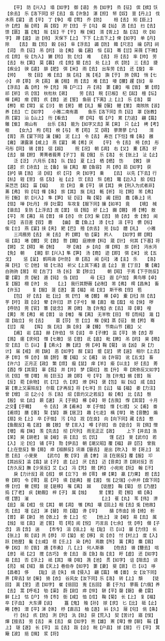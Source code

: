 <!-- { "loadSidebar": true } -->
　　【平】　防【兴入】　墙【如字】　御【语】　务【如字】　烝【征】　傧【摈】饫【余去】　乐【洛下同】好【去】　翕【许急】　湛【担】　帑【奴】　亶【丹上】　伐木燕【宴】　遗【平】　丁【争】　嘤【莺】　乔【防】
　　相【去】　矧【臣上】　许【虎】　酾【师】　藇【叙】　羜【住】　于【乌】　粲【灿】　洒【去】　扫【去】　馈【匮】　簋【鬼】　阪【反】干【干】　糇【侯】　湑【胥上】　酤【沽】　坎【如字】　蹲【逡】　迨【待】　天保下【上】　下下【上去下上】俾【如字】　单【丹】　除
　　【去】　戬【剪】　糓【谷】　阜【浮去】　蠲【防】　饎【尺志】　禴【药】祠【词】　烝【征】　吊【的】　诒【夷】　徧【遍】　恒【亘】　骞【愆】采薇【下微】戍【庶】　役【为入】　玁【险】　狁【允】　难
　　【去】　将【去】　率【帅】　劳【去】　杕【第】　莫【暮】　戍【庶】盬【古】　处【上】　疚【防】　三【去】　捷【疾业】　骙【逵】　腓【肥】　弭【米】　雨【去】　出车劳【去】　还【旋】　率【帅】
　　牧【目】　难【去】　旐【兆】　旄【毛】　旟【于】　斾【佩】　悄【七小】　瘁【萃】　央【英】　襄【相】　雨【去】　难【去】　喓【腰】趯【狄】　阜【浮去】　螽【终】　忡【充】　降【户江】　卉【讳】　萋【妻】　喈【皆】　蘩【烦】　祁【祈】　讯【信】　杕杜杕【弟】
　　劳【去】　睆【已板】　杞【起】　檀【坛】　幝【阐】　痯【管】　疚【救】　逝【誓】　鱼丽【下离】上【上】　乐【洛】　罶【栁】　鲿【常】　鲨【沙】　鲂【房】　鳢【礼】　鰋【偃】　鲤【里】　南陔陔【该】　养【去】　亡【如字】　　小雅二南有嘉
　　鱼乐【洛下同】烝【征】　罩【张教】　燕【宴】　汕【山上】　衎【看去】
　　樛【鸠】　瓠【户】　累【力追】　翩【篇】　鵻【隹】　南山有
　　台乐【洛】　能为【如字又去】莱【来】　只【止】　栲【考】　杻
　　【女九】　枸【苟】　楰【与】　耉【苟】　艾【碍】　蓼萧蓼【六】
　　湑【胥】　燕【宴下同】瀼【攘】　泥【上】　令【去】　寿岂【下恺】鞗【条】　雝【雍】　湛露湛【咸上】　燕【宴】　晞【希】厌
　　【平】　令【去】　椅【衣】　彤弓彤【同】　锡【昔】　弨【超】
　　贶【况】　朝【凋】　右【又】　櫜【髙】　好【去】　醻【酧】　菁菁者莪菁【子丁】　莪【俄】　乐【洛】　长【张上】　沚【止】
　　泛【泛】　六月乐【洛】　队【坠】　夏【上】　栖【栖】　饬
　　【敇】　骙【逵】　炽【诗去】　比【备】　骊【离】　颙【鱼容】　共【恭】茹【如字】　获【护】镐【浩】　泾【经】　织【只】　央【如字】　乗
　　【去】　以先【下去】行【杭】　轾【至】　佶【及】　祉【止】　饮【去】　炰【庖】　鼈【边入】　脍【桧】　采芑芑【起】　菑【缁】
　　涖【利】　乗【平】　骐【其】　奭【刑入为式者非】　茀【弗】　钩【勾】鞗【条】　旂【其】　旐【兆】　軧【祈】　玱【锵】　芾【弗】　珩【衡】　鴥【兴入】　隼【笋】　钲【征】　鞠【菊】　阗【田】　蠢【春上】讯【信】　啴【吐丹】　焞【吐雷】　车攻复【服下同】攘【如羊】　竟
　　【境】　械【谐去】　复防【上浮去】庞【垄】　徂【殂】　好【上】　嚻【翺】　搏【博】　敖【平】　芾【茀】　舄【昔】　绎【亦】　佽【次】柴【恣】　猗【衣】　舍【舍】　闻【问】　吉日差【钗】　麀
　　【幽】　麌【鱼上】　漆【七】　沮【平】　儦【标】　俟【士】　燕【宴】挟【夹】　豝【巴】　殪【衣去】　兕【似】　醴【礼】　　小雅
　　三鸿鴈劳【去】　来【去】　矜【鳏】　劬【渠】　矜人
　　【如字】鳏【闗】　垣【袁】　堵【覩】　究【救】　嗸【翺】　庭燎燎【料】　箴【针】　何其【下基】将【锵】　艾【碍】　晰【制】
　　哕【诲】　乡【向】　煇【辉】　旂【祈】　沔水沔【免】　朝
　　【潮】鴥【兴入】隼【笋】　汤【商】　迹【即】　弭【米】　讹【五戈】
　　惩【呈】　鹤鸣诲【叶防】　臯【高】　闻【问】　渚【主】　乐
　　【洛】　萚【托】　它【他】　错【七洛】　祈父【上其下甫】底【止】　亶【丁旦】　饔【雍】白驹驹【居】　皎【古了】　场【长】　絷【陟立】
　　朝【昭】　于焉【下于防反】藿【霍】　贲【秘】　遁【钝】　刍【初】
　　毋【无】　遐【户加】　黄鸟啄【卓】　复【服】　栩【许】　处
　　【上】　我行其野蔽【必制】　芾【弗】　樗【昌朱】　畜【许玉】
　　复【服】　蓫【逐】　葍【福】　祗【支】　斯干秩【侄】　苞
　　【包】　好【去】　妣【比】　筑【竹】　堵【覩】　椓【卓】　櫜【托】除【去】　芋【吁】　跂【企】　翚【许归】　跻【子兮】　殖【直】　楹【盈】　哙【快】　哕【呼防】　莞【官】　簟【徒念】　罴【碑】　虺【许鬼】衣【去】　璋【章】　喤【黄】　芾【弗】　裼【昔】　诒【唯】　罹【离】　无羊牧【目】　犉【而纯】　濈【】　湿【始立】　何【去】
　　蓑【莎】　笠【立】　糇【侯】蒸【征】　兢【矜】　骞【愆】　麾
　　【挥】　旐【兆】　旟【余】　溱【臻】　节南山节【截】　父
　　【甫】　岩【嵓】　赫【许伯】　惔【谈】　卒【子律】　监【平】　猗【衣】荐【溅】　瘥【求何】　憯【七敢】　惩【澄】　氐【底】　毗【脾】　吊【的】　昊【皓】　空【去】　已【以】　【素火】　膴【武】　佣【冲】鞠【菊】　讻【凶】　戾【力计】　届【戒】　阕【缺】　恶【如字】　酲【呈】　蹙【足】　骋【逞】　相尔【上去】矛【牟】　怿【亦】　醻【酧】　覆【福】　父【甫】　讻【许容】　讹【五戈】　畜【许六】　正月正【政】　繁【烦】　癙【鼠】　痒【羊】　瘉【以主】　好【去】　莠【酉】惸【其营】　辜【孤】　并【并】　梦【莫红】　胜【升】　卑【宾弥反又如字】　讯【信】　憎【増】　局【巨玉】　蹐【即】　号【平】　虺【许鬼】蜴【昔】　阪【反】　菀【余物】　扤【兀】　仇【求】　燎【料】　褒【包】　姒【似】　烕【血】　窘【羣上又渠殒反】　尔载【才再反】将【七羊】贠【云】　辐【福】　娄【力注】　曾【增】　沼【之小】　乐【洛】　炤【音灼又之若反】　殽【肴】　比【去】　慇【殷】　佌【此】　蔌【速】　夭【于挑】　椓【卓】　哿【古我】　惸【其营】　十月之交【于輙】
　　令【去】　沸【甫未】　崒【子恤】　憯【七澸】　父【甫】　畨【甫烦】　膳【善】　棸【邹】　蹶【居卫】　趣【七走】　楀【举】　艳【音艶】　煽【扇】处【上】　卒【子恤】　污【乌】　戕【在良】　向【向下同】藏【去】　憗【鱼觐反】黾【泯】　嚻【敖】　孽【言入】　噂【子损】　沓【徒合】　背【佩】憎【増】　痗【昧】　羡【先去】　彻【尺列】　雨无正正【政】
　　上下【并去】浩【杲】　昊【胡老】　骏【峻】　丧【去】　饥【饥】
　　馑【近】　旻【武巾】　若【入】　沦【伦】　铺【平】　勚【伊去】　朝【潮又昭】覆【福】　辟【匹】　曾我【上在登反】暬【屑】　瘁【祖醉反】讯谮【簮去】　是出【吹入】　哿【哥上】　鼠思【去】　小旻旻
　　【武巾】　敷【孚】　遹【聿】　沮【在居反】覆【服】　卭【其凶反】潝【翕】訿【子】　底【止】　厌【去】　迈【音卖】溃【胡对反】否【方久反】膴【少吴反】艾【乂】　冯【凭】　兢【矜】　小宛宛【阮】　翰【汗】
　　戾【力计反】菽【叔】　螟【立下】　蛉【零】　蜾【果】　蠃【力果】　题【去】　脊【即】　令【零】　扈【戸】　填【徒典】　握【渥】　惴【之瑞】小弁弁【盘下同】傅【付】　鸒【预】　提【是移】　罹【离】　踧
　　【徒歴】　鞠【菊】　惄【乃歴】　捣【了老】　疢【勅觐】　梓【子】　属【烛】
　　里【里】　菀【郁】　蜩【条】　嚖【慧】　漼　　　　　　　　　　　　　　　　　【上】　萑【丸】　苇【伟】　淠【庇】　届【戒】　伎【其】　朝【凋】　雊【构】　壊【回上】相【去】兎【他故】先【去】　墐【近】　涕【替】　陨【蕴】　谗【平】
　　醻【市由】掎【绮】　析【昔】　薪【新】　扡【依上】　舍【上】　佗
　　【他上】　浚【峻】　易【去】　属【烛】　垣【袁】　逝【誓】　笱【苟】阅【悦】　巧言且【七余】　怃【呼】　僣【子念】　涵【含】　遄
　　【市专】　沮【徂上】　祉【耻】　已【以】　屡【力住】　长【张上】　餤【谈】共【恭】　卭【蛩】　蛇【移】　奕【亦】　忖【村上】　度【入】　跃【他歴】　毚【士咸】　荏【壬上】　染【冉】　焉数【所】　簧【黄】　麋【眉】　拳【权】　阶【皆】　尰【市勇】　几【上】　何人斯暴
　　【佨去】　谮【簪去】　唁【彦】　祗【之】　搅【古巧】　舍【去】　亟【急】脂【支】　盱【虚】　还【如字】　易【去】　否【浮上】　祗【其】　壎【喧】　箎【池】　贯【如字】　诅【阻去】　谅【亮】　蜮【域】　腼【天上】巷伯寺【如字】　萋【妻】　斐【匪】　已【以】　哆【昌者】　侈
　　【耻】　适【失】　缉【侵入】　翩【篇】　幡【畨】　女【汝下同】畀【卑去】豺【柴】　猗【衣】　谷风女【汝下同】乐【洛】　转【上】　頽
　　【徒回】　寘【至】　遗【如字】　崔【徂回】　嵬【五回】　萎【于为】　蓼莪【六俄】养【去】　蒿【呼毛】　劬【渠】　蔚【尉】　瘁【悴】　缾【平】罄【磬】　罍【雷】　鲜【上】　怙【户】　恃【市】　衘【咸】　恤【戍】　鞠【菊】　长【上】　复【福】　卒【子血】　大东谭【谈】
　　簋【鬼】　飱【孙】　捄【求】　匕【比】　砥【止】　睠【巻】　澘【平】涕【体】　杼【直吕】　柚【逐】　紏【久】　屦【句】　佻【条】
　　行【杭】　疚【防】　洌【列】　汍【轨】　获【荒入】　契【苦计】　寤【悮】　燀【擅去】　劳【去】　来【去】　粲【如字】　熊【雄】　罴【卑】僚【聊】　鞙【上】　璲【遂】　长【平】　监【去】　跂【企】　睆【户县】　捄【居】　行【平】　箕　簸【波】　挹【揖】　浆【将】
